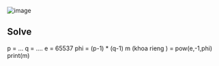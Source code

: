 ![image](https://github.com/user-attachments/assets/3ab74bf8-c86f-4e4c-b97f-66ecd897ae4e)

## Solve

p = ...
q = ....
e = 65537
phi = (p-1) * (q-1)
m (khoa rieng ) = pow(e,-1,phi)
print(m)
